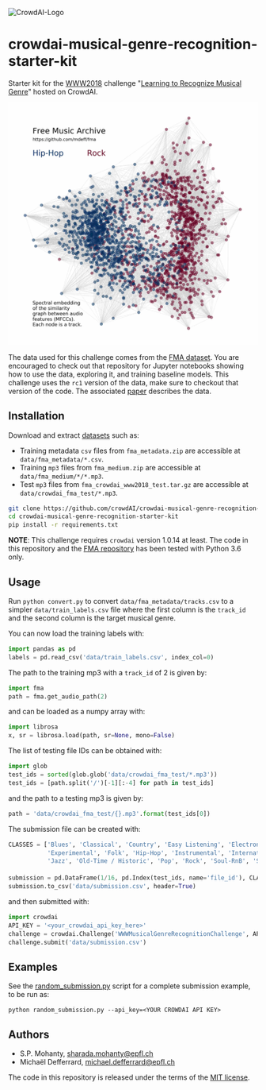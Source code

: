 ![CrowdAI-Logo](https://github.com/crowdAI/crowdai/raw/master/app/assets/images/misc/crowdai-logo-smile.svg?sanitize=true)
# crowdai-musical-genre-recognition-starter-kit

Starter kit for the [WWW2018] challenge "[Learning to Recognize Musical Genre][challenge]" hosted on CrowdAI.

[www2018]: https://www2018.thewebconf.org
[challenge]: https://www.crowdai.org/challenges/www-2018-challenge-learning-to-recognize-musical-genre

![FMA illustration](illustration.jpg)

The data used for this challenge comes from the [FMA dataset][fma_repo]. You
are encouraged to check out that repository for Jupyter notebooks showing how
to use the data, exploring it, and training baseline models. This challenge
uses the `rc1` version of the data, make sure to checkout that version of the
code. The associated [paper][fma_paper] describes the data.

[fma_repo]: https://github.com/mdeff/fma
[fma_paper]: https://arxiv.org/abs/1612.01840

## Installation

[datasets]: https://www.crowdai.org/challenges/www-2018-challenge-learning-to-recognize-musical-genre/dataset_files

Download and extract [datasets] such as:
* Training metadata `csv` files from `fma_metadata.zip` are accessible at `data/fma_metadata/*.csv`.
* Training `mp3` files from `fma_medium.zip` are accessible at `data/fma_medium/*/*.mp3`.
* Test `mp3` files from `fma_crowdai_www2018_test.tar.gz` are accessible at `data/crowdai_fma_test/*.mp3`.

```sh
git clone https://github.com/crowdAI/crowdai-musical-genre-recognition-starter-kit
cd crowdai-musical-genre-recognition-starter-kit
pip install -r requirements.txt
```

**NOTE**: This challenge requires `crowdai` version 1.0.14 at least.
The code in this repository and the [FMA repository][fma_repo] has been tested with Python 3.6 only.

## Usage

Run `python convert.py` to convert `data/fma_metadata/tracks.csv` to a simpler
`data/train_labels.csv` file where the first column is the `track_id` and the
second column is the target musical genre.

You can now load the training labels with:
```python
import pandas as pd
labels = pd.read_csv('data/train_labels.csv', index_col=0)
```

The path to the training mp3 with a `track_id` of 2 is given by:
```python
import fma
path = fma.get_audio_path(2)
```
and can be loaded as a numpy array with:
```python
import librosa
x, sr = librosa.load(path, sr=None, mono=False)
```

The list of testing file IDs can be obtained with:
```python
import glob
test_ids = sorted(glob.glob('data/crowdai_fma_test/*.mp3'))
test_ids = [path.split('/')[-1][:-4] for path in test_ids]
```
and the path to a testing mp3 is given by:
```python
path = 'data/crowdai_fma_test/{}.mp3'.format(test_ids[0])
```

The submission file can be created with:
```python
CLASSES = ['Blues', 'Classical', 'Country', 'Easy Listening', 'Electronic',
           'Experimental', 'Folk', 'Hip-Hop', 'Instrumental', 'International',
           'Jazz', 'Old-Time / Historic', 'Pop', 'Rock', 'Soul-RnB', 'Spoken']

submission = pd.DataFrame(1/16, pd.Index(test_ids, name='file_id'), CLASSES)
submission.to_csv('data/submission.csv', header=True)
```
and then submitted with:
```python
import crowdai
API_KEY = '<your_crowdai_api_key_here>'
challenge = crowdai.Challenge('WWWMusicalGenreRecognitionChallenge', API_KEY)
challenge.submit('data/submission.csv')
```

## Examples

See the [random_submission.py](random_submission.py) script for a complete
submission example, to be run as:
```
python random_submission.py --api_key=<YOUR CROWDAI API KEY>
```

## Authors

* S.P. Mohanty, <sharada.mohanty@epfl.ch>
* Michaël Defferrard, <michael.defferrard@epfl.ch>

The code in this repository is released under the terms of the
[MIT license](LICENSE.txt).
